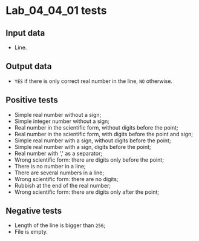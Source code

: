 # Lab_04_04_01 tests
## Input data
- Line.
## Output data
- `YES` if there is only correct real number in the line, `NO` otherwise.
## Positive tests
- Simple real number without a sign;
- Simple integer number without a sign;
- Real number in the scientific form, without digits before the point;
- Real number in the scientific form, with digits before the point and sign;
- Simple real number with a sign, without digits before the point;
- Simple real number with a sign, digits before the point;
- Real number with ',' as a separator;
- Wrong scientific form: there are digits only before the point;
- There is no number in a line;
- There are several numbers in a line;
- Wrong scientific form: there are no digits;
- Rubbish at the end of the real number;
- Wrong scientific form: there are digits only after the point;
## Negative tests
- Length of the line is bigger than `256`;
- File is empty.
